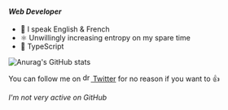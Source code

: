 #### _Web Developer_

- 💬 I speak English & French
- ⚛️ Unwillingly increasing entropy on my spare time
- 💖 TypeScript

![Anurag's GitHub stats](https://github-readme-stats.vercel.app/api?username=sleiphir&theme=dark&show_icons=true&bg_color=0d1117&hide_title=true&count_private=true&include_all_commits=true)

You can follow me on [<img src="https://upload.wikimedia.org/wikipedia/commons/4/4f/Twitter-logo.svg" alt="drawing" width="16"/> Twitter](https://www.twitter.com/sleiphir_) for no reason if you want to 👍

_I'm not very active on GitHub_
